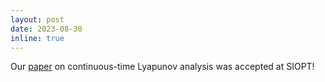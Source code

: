 ```yaml
---
layout: post
date: 2023-08-30 
inline: true
---
```


Our [paper](https://epubs.siam.org/doi/full/10.1137/22M1498486) on continuous-time Lyapunov analysis was accepted at SIOPT!